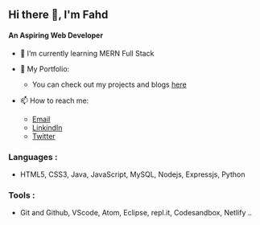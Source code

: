 ## Hi there 👋, I'm Fahd
#### An Aspiring Web Developer
- 🌱 I’m currently learning MERN Full Stack

- 🧾 My Portfolio: 
  - You can check out my projects and blogs [here](https://fahdpf.netlify.app/) 
  
- 📫 How to reach me:
  - [Email](mailto:fahdpno@email.com)
  - [LinkindIn](https://www.linkedin.com/in/sn-fahd/)
  - [Twitter](https://twitter.com/Snfahd_)

### Languages :
  - HTML5, CSS3, Java, JavaScript, MySQL, Nodejs, Expressjs, Python
### Tools : 
  - Git and Github, VScode, Atom, Eclipse, repl.it, Codesandbox, Netlify ..



<!-- - 🔭 I’m currently working on ... 
- 👯 I’m looking to collaborate on ...
- 🤔 I’m looking for help with ...
- 💬 Ask me about ...
- 😄 Pronouns: ...
- ⚡ Fun fact: ... -->

